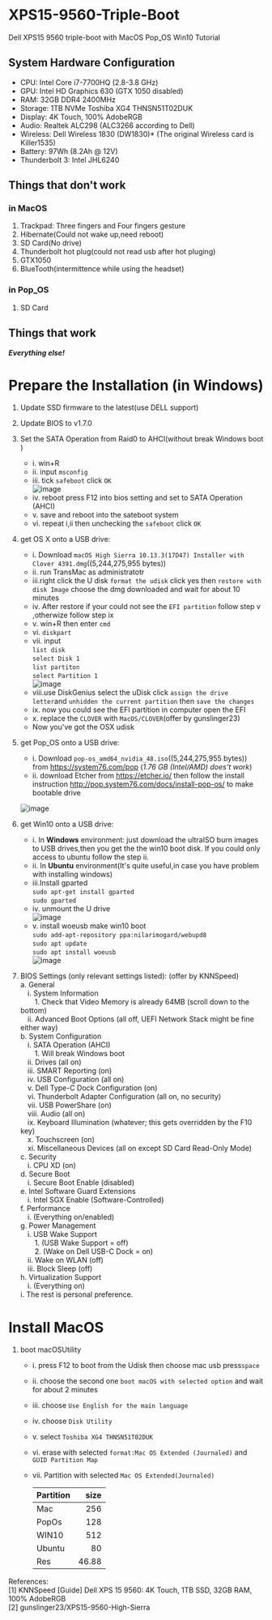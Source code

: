 # XPS15-9560-Triple-Boot  
Dell XPS15 9560 triple-boot with MacOS  Pop_OS  Win10 Tutorial  

## System Hardware Configuration  

- CPU: Intel Core i7-7700HQ (2.8-3.8 GHz)​  
- GPU: Intel HD Graphics 630 (GTX 1050 disabled)​  
- RAM: 32GB DDR4 2400MHz​  
- Storage: 1TB NVMe Toshiba XG4 THNSN51T02DUK​  
- Display: 4K Touch, 100% AdobeRGB​  
- Audio: Realtek ALC298 (ALC3266 according to Dell)​  
- Wireless: Dell Wireless 1830 (DW1830)*​ (The original Wireless card is Killer1535)  
- Battery: 97Wh (8.2Ah @ 12V)​  
- Thunderbolt 3: Intel JHL6240​  



## Things that don't work  
### in MacOS  
1. Trackpad: Three fingers and Four fingers gesture   
2. Hibernate(Could not wake up,need reboot)
3. SD Card(No drive)
4. Thunderbolt hot plug(could not read usb after hot pluging)  
5. GTX1050  
6. BlueTooth(intermittence while using the headset) 

### in Pop_OS  

1. SD Card  

## Things that work  
__*Everything else!*__  

# Prepare the Installation (in Windows)  

1. Update SSD firmware to the latest(use DELL support)  
2. Update BIOS to v1.7.0  
3. Set the SATA Operation from Raid0 to AHCI(without break Windows boot​)  
    - i. win+R
    - ii. input `msconfig`
    - iii. tick `safeboot` click `OK`  
![image](https://github.com/hanxuwu/XPS15-9560-Triple-Boot/blob/master/DOCUMENTS/SCREENSHOTS/safeboot.PNG)  
    - iv. reboot press F12 into bios setting  and set to SATA Operation (AHCI)  
    - v. save and reboot into the sateboot system  
    - vi. repeat i,ii then unchecking the `safeboot` click `OK`  
4. get OS X onto a USB drive:
    - i. Download `macOS High Sierra 10.13.3(17D47) Installer with Clover 4391.dmg`((5,244,275,955 bytes))  
    - ii. run TransMac as administratotr  
    - iii.right click the U disk `format the udisk` click yes then  `restore with disk Image`  choose the dmg downloaded and wait for about 10 minutes
    - iv. After restore if your could not see the `EFI partition`  follow step v ,otherwize follow step ix  
    - v. win+R then enter `cmd`  
    - vi. `diskpart`  
    - vii. input  
    `list disk`  
    `select Disk 1`  
    `list partiton`  
    `select Partition 1`  
    ![image](https://github.com/hanxuwu/XPS15-9560-Triple-Boot/blob/master/DOCUMENTS/SCREENSHOTS/diskpart.PNG)  
    - viii.use DiskGenius select the uDisk click `assign the drive letter`and `unhidden the current partition` then `save the changes`  
    - ix. now you could see the EFI partition in computer  open the EFI
    - x. replace the `CLOVER` with `MacOS/CLOVER`(offer by gunslinger23)  
    - Now you've got the OSX udisk
    


5. get Pop_OS onto a USB drive:   
     - i. Download `pop-os_amd64_nvidia_48.iso`((5,244,275,955 bytes))  from https://system76.com/pop (*1.76 GB (Intel/AMD) does't work*)
     - ii. download Etcher from https://etcher.io/ then follow the install instruction http://pop.system76.com/docs/install-pop-os/ to make bootable drive  

     ![image](https://github.com/hanxuwu/XPS15-9560-Triple-Boot/blob/master/DOCUMENTS/SCREENSHOTS/etcherflashselected.png)  

6. get Win10 onto a USB drive:  
    - i. In __Windows__ environment: just download the ultraISO burn images to USB drives,then you get the the win10 boot disk. If you could only access to ubuntu follow the step ii.
    - ii. In __Ubuntu__  environment(It's quite useful,in case you have problem with installing windows)  
    - iii.Install gparted  
    `sudo apt-get install gparted`  
    `sudo gparted`  
    - iv. unmount the U drive  
    ![image](https://github.com/hanxuwu/XPS15-9560-Triple-Boot/blob/master/DOCUMENTS/SCREENSHOTS/umount.png)  
    - v. install woeusb make win10 boot  
    `sudo add-apt-repository ppa:nilarimogard/webupd8`  
    `sudo apt update`  
    `sudo apt install woeusb`  
     ![image](https://github.com/hanxuwu/XPS15-9560-Triple-Boot/blob/master/DOCUMENTS/SCREENSHOTS/woeusbgui.png)  

7. BIOS Settings (only relevant settings listed):  (offer by KNNSpeed)  
    a. General  
        &ensp;&ensp;i. System Information  
            &ensp;&ensp;&ensp;&ensp;1. Check that Video Memory is already 64MB (scroll down to the bottom)​  
        &ensp;&ensp;ii. Advanced Boot Options (all off, UEFI Network Stack might be fine either way)​  
    b. System Configuration  
&ensp;&ensp;i. SATA Operation (AHCI)  
&ensp;&ensp;&ensp;&ensp;1. Will break Windows boot​  
&ensp;&ensp;ii. Drives (all on)  
&ensp;&ensp;iii. SMART Reporting (on)  
&ensp;&ensp;iv. USB Configuration (all on)  
&ensp;&ensp;v. Dell Type-C Dock Configuration (on)  
&ensp;&ensp;vi. Thunderbolt Adapter Configuration (all on, no security)  
&ensp;&ensp;vii. USB PowerShare (on)  
&ensp;&ensp;viii. Audio (all on)  
&ensp;&ensp;ix. Keyboard Illumination (whatever; this gets overridden by the F10 key)  
&ensp;&ensp;x. Touchscreen (on)   
&ensp;&ensp;xi. Miscellaneous Devices (all on except SD Card Read-Only Mode)​  
    c. Security  
&ensp;&ensp;i. CPU XD (on)​  
    d. Secure Boot  
&ensp;&ensp;i. Secure Boot Enable (disabled)​  
    e. Intel Software Guard Extensions  
&ensp;&ensp;i. Intel SGX Enable (Software-Controlled)​  
    f. Performance  
&ensp;&ensp;i. (Everything on/enabled)​  
    g. Power Management  
&ensp;&ensp;i. USB Wake Support  
&ensp;&ensp;&ensp;&ensp;1. (USB Wake Support = off)  
&ensp;&ensp;&ensp;&ensp;2. (Wake on Dell USB-C Dock = on)​  
&ensp;&ensp;ii. Wake on WLAN (off)  
&ensp;&ensp;iii. Block Sleep (off)​  
    h. Virtualization Support  
&ensp;&ensp;i. (Everything on)​  
    i. The rest is personal preference.​  
    
# Install MacOS  
1. boot macOSUtility
    - i. press F12 to boot from the Udisk then choose mac usb press`space`  
    - ii. choose the second one `boot macOS with selected option`  and wait for about 2 minutes  
    - iii. choose `Use English for the main language`  
    - iv. choose `Disk Utility`  
    - v. select `Toshiba XG4 THNSN51T02DUK`
    - vi. erase with selected `format:Mac OS Extended (Journaled)` and `GUID Partition Map`  
    - vii. Partition with selected `Mac OS Extended(Journaled)`  

        |    Partition    | size |  
        | -------       | ------: |  
        | Mac           |  256 |  
        | PopOs           |  128 |  
        | WIN10           |  512 |  
        | Ubuntu          |  80  |  
        | Res             |46.88 |  
    



























References:  
[1] KNNSpeed [Guide] Dell XPS 15 9560: 4K Touch, 1TB SSD, 32GB RAM, 100% AdobeRGB  
[2] gunslinger23/XPS15-9560-High-Sierra